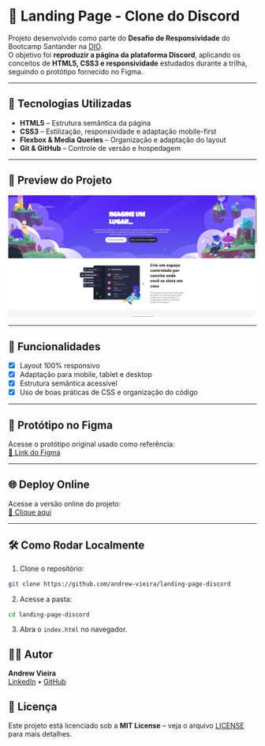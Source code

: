 # 💬 Landing Page - Clone do Discord

Projeto desenvolvido como parte do **Desafio de Responsividade** do Bootcamp Santander na [DIO](https://www.dio.me/).  
O objetivo foi **reproduzir a página da plataforma Discord**, aplicando os conceitos de **HTML5, CSS3 e responsividade** estudados durante a trilha, seguindo o protótipo fornecido no Figma.

---

## 🚀 Tecnologias Utilizadas

- **HTML5** – Estrutura semântica da página
- **CSS3** – Estilização, responsividade e adaptação mobile-first
- **Flexbox & Media Queries** – Organização e adaptação do layout
- **Git & GitHub** – Controle de versão e hospedagem

---

## 📸 Preview do Projeto

![Screenshot do Projeto](assets/img/screenshot%20-%20projeto.jpg)

---

## 🧪 Funcionalidades

- [x] Layout 100% responsivo
- [x] Adaptação para mobile, tablet e desktop
- [x] Estrutura semântica acessível
- [x] Uso de boas práticas de CSS e organização do código

---

## 🎨 Protótipo no Figma

Acesse o protótipo original usado como referência:  
[🔗 Link do Figma](https://www.figma.com/file/NRBYrG5d4DSzObv7dpTqoM/Desafio-Responsividade---DIO)

---

## 🌐 Deploy Online

Acesse a versão online do projeto:  
[🔗 Clique aqui](https://andrew-vieira.github.io/landing-page-discord/)

---


## 🛠️ Como Rodar Localmente

1. Clone o repositório:
```bash
git clone https://github.com/andrew-vieira/landing-page-discord
```
2. Acesse a pasta:
```bash
cd landing-page-discord
```
3. Abra o `index.html` no navegador.


## 🧑‍💻 Autor

**Andrew Vieira**  
[LinkedIn](https://www.linkedin.com/in/andrew-vieira-24532a1b9/) • [GitHub](https://github.com/Andrew-Vieira)

## 📄 Licença

Este projeto está licenciado sob a **MIT License** – veja o arquivo [LICENSE](./LICENSE) para mais detalhes.

